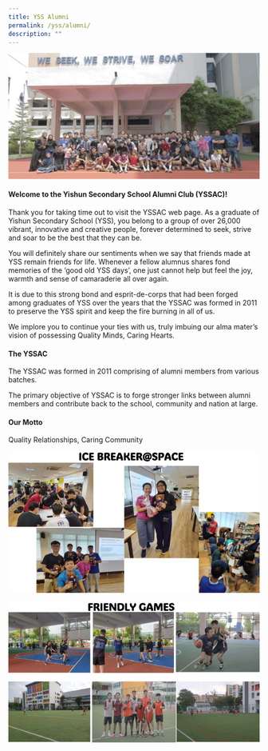 ```yaml
---
title: YSS Alumni
permalink: /yss/alumni/
description: ""
---
```

![](/images/YSS/Alumni/yss_alumni_2023.jpeg)

#### Welcome to the Yishun Secondary School Alumni Club (YSSAC)!

Thank you for taking time out to visit the YSSAC web page. As a graduate of Yishun Secondary School (YSS), you belong to a group of over 26,000 vibrant, innovative and creative people, forever determined to seek, strive and soar to be the best that they can be.

You will definitely share our sentiments when we say that friends made at YSS remain friends for life. Whenever a fellow alumnus shares fond memories of the ‘good old YSS days’, one just cannot help but feel the joy, warmth and sense of camaraderie all over again.

It is due to this strong bond and esprit-de-corps that had been forged among graduates of YSS over the years that the YSSAC was formed in 2011 to preserve the YSS spirit and keep the fire burning in all of us.

We implore you to continue your ties with us, truly imbuing our alma mater’s vision of possessing Quality Minds, Caring Hearts.

#### The YSSAC

The YSSAC was formed in 2011 comprising of alumni members from various batches.  

The primary objective of YSSAC is to forge stronger links between alumni members and contribute back to the school, community and nation at large.

#### Our Motto

Quality Relationships, Caring Community

![](/images/YSS/Alumni/alumni_2023_3.jpg)

![](/images/YSS/Alumni/alumni_2023_2.jpg)